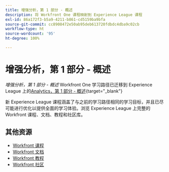 ```yaml
---
title: 增强分析，第 1 部分 - 概述
description: 将 Workfront One 课程映射到 Experience League 课程
exl-id: 86a172f3-b5a9-4211-b861-cd5159ba9bfa
source-git-commit: cc8908472e50ab95deb613720fdbdc4dba9c02cb
workflow-type: ht
source-wordcount: '95'
ht-degree: 100%

---
```


# 增强分析，第 1 部分 - 概述


*增强分析，第 1 部分 - 概述* Workfront One 学习路径已迁移到 Experience League 上的[Analytics，第 1 部分 - 概述](https://experienceleague.adobe.com/?recommended=Workfront-U-1-2022.1.analytics){target="_blank"}

新 Experience League 课程涵盖了与之前的学习路径相同的学习目标，并且已尽可能进行优化以提供全面的学习体验。浏览 Experience League 上完整的 Workfront 课程、文档、教程和社区库。

## 其他资源

* [Workfront 课程](https://experienceleague.adobe.com/?lang=en&amp;Solution=Workfront#courses)
* [Workfront 文档](https://experienceleague.adobe.com/docs/workfront.html)
* [Workfront 教程](https://experienceleague.adobe.com/docs/workfront-learn/tutorials-workfront/home.html)
* [Workfront 社区](https://experienceleaguecommunities.adobe.com/t5/workfront/ct-p/workfront)
